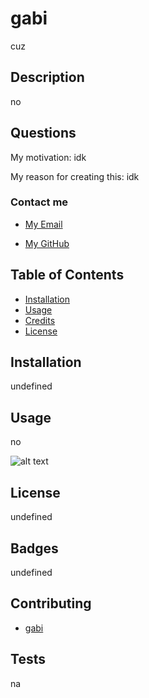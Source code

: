# gabi

cuz

  ## Description
  
  no
  
  ## Questions 
  
  My motivation: idk
  
  My reason for creating this: idk
  
  ### Contact me
  
  - [My Email](mailto:gflatch@att.net)
  
  - [My GitHub](https://github.com)
  
  ## Table of Contents
  
  - [Installation](#installation)
  - [Usage](#usage)
  - [Credits](#credits)
  - [License](#license)
  
  ## Installation
  
  undefined
  
  ## Usage
  
  no
  
  ![alt text](assets/images/'placeImageHere'.png)

  ## License
  
  undefined
  
  ## Badges
  
  undefined
  
  ## Contributing
  
  - [gabi](https://github.com)


  
  ## Tests
  
  na
  
